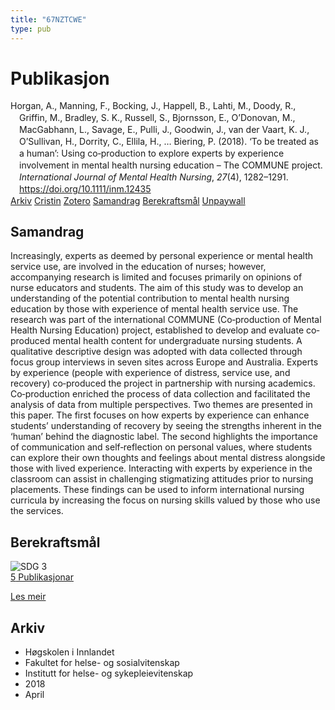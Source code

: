 ```yaml
---
title: "67NZTCWE"
type: pub
---
```

<h1>Publikasjon</h1>
<article id="csl-bib-container-67NZTCWE" class="csl-bib-container">
  <div class="csl-bib-body" style="line-height: 1.35; padding-left: 1em; text-indent:-1em;">
  <div class="csl-entry">Horgan, A., Manning, F., Bocking, J., Happell, B., Lahti, M., Doody, R., Griffin, M., Bradley, S. K., Russell, S., Bjornsson, E., O&#x2019;Donovan, M., MacGabhann, L., Savage, E., Pulli, J., Goodwin, J., van der Vaart, K. J., O&#x2019;Sullivan, H., Dorrity, C., Ellila, H., &#x2026; Biering, P. (2018). &#x2018;To be treated as a human&#x2019;: Using co&#x2010;production to explore experts by experience involvement in mental health nursing education &#x2013; The COMMUNE project. <i>International Journal of Mental Health Nursing</i>, <i>27</i>(4), 1282&#x2013;1291. <a href="https://doi.org/10.1111/inm.12435">https://doi.org/10.1111/inm.12435</a></div>
</div>
  <div class="csl-bib-buttons">
    <a href="#taxonomy-article-67NZTCWE" class="csl-bib-button">Arkiv</a>
    <a href="https://app.cristin.no/results/show.jsf?id=1578751" alt="Cristin URL" class="csl-bib-button">Cristin</a>
    <a href="http://zotero.org/groups/5402882/items/67NZTCWE" alt="Zotero URL" class="csl-bib-button">Zotero</a>
    <a href="#abstract-article-67NZTCWE" class="csl-bib-button">Samandrag</a>
    <a href="#sdg-article-67NZTCWE" class="csl-bib-button">Berekraftsmål</a>
    <a href="https://onlinelibrary.wiley.com/doi/pdfdirect/10.1111/inm.12435" class="csl-bib-button">Unpaywall</a>
  </div>
  <div id="csl-bib-meta-container-67NZTCWE"></div>
</article>
<div id="csl-bib-meta-67NZTCWE" class="csl-bib-meta">
  <article id="abstract-article-67NZTCWE" class="abstract-article">
    <h1>Samandrag</h1>
    Increasingly, experts as deemed by personal experience or mental health service use, are involved in the education of nurses; however, accompanying research is limited and focuses primarily on opinions of nurse educators and students. The aim of this study was to develop an understanding of the potential contribution to mental health nursing education by those with experience of mental health service use. The research was part of the international COMMUNE (Co‐production of Mental Health Nursing Education) project, established to develop and evaluate co‐produced mental health content for undergraduate nursing students. A qualitative descriptive design was adopted with data collected through focus group interviews in seven sites across Europe and Australia. Experts by experience (people with experience of distress, service use, and recovery) co‐produced the project in partnership with nursing academics. Co‐production enriched the process of data collection and facilitated the analysis of data from multiple perspectives. Two themes are presented in this paper. The first focuses on how experts by experience can enhance students’ understanding of recovery by seeing the strengths inherent in the ‘human’ behind the diagnostic label. The second highlights the importance of communication and self‐reflection on personal values, where students can explore their own thoughts and feelings about mental distress alongside those with lived experience. Interacting with experts by experience in the classroom can assist in challenging stigmatizing attitudes prior to nursing placements. These findings can be used to inform international nursing curricula by increasing the focus on nursing skills valued by those who use the services.
  </article>
  <article id="sdg-article-67NZTCWE" class="sdg-article">
    <h1>Berekraftsmål</h1>
    <div class="sdg-container"><div id="sdg3" class="sdg"> <img src="{{< params subfolder >}}images/sdg/sdg03_no.png" class="image" alt="SDG 3"> <div class="sdg-overlay"> <a href="{{< params subfolder >}}no/archive/?sdg=3#archive" class="sdg-publication-count"><span>5</span> Publikasjonar</a> <p><a href="NA" class="sdg-read-more">Les meir</a></p> </div> </div></div>
  </article>
  <article id="taxonomy-article-67NZTCWE" class="taxonomy-article">
    <h1>Arkiv</h1>
    <ul>
      <li>Høgskolen i Innlandet</li>
      <li>Fakultet for helse- og sosialvitenskap</li>
      <li>Institutt for helse- og sykepleievitenskap</li>
      <li>2018</li>
      <li>April</li>
    </ul>
  </article>
</div>
